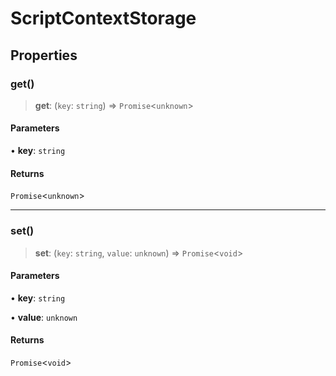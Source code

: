 # ScriptContextStorage

## Properties

### get()

> **get**: (`key`: `string`) => `Promise`\<`unknown`\>

#### Parameters

• **key**: `string`

#### Returns

`Promise`\<`unknown`\>

***

### set()

> **set**: (`key`: `string`, `value`: `unknown`) => `Promise`\<`void`\>

#### Parameters

• **key**: `string`

• **value**: `unknown`

#### Returns

`Promise`\<`void`\>
